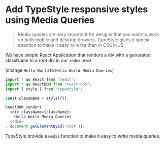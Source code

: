 # Add TypeStyle responsive styles using Media Queries
> Media queries are very important for designs that you want to work on both mobile and desktop browers. TypeStyle gives it special attention to make it easy to write then in CSS in JS

We have simple React Application that renders a div with a generated className to a root div in our `index.html`

(change `Hello World` to `Hello World Media Queries`)
```js
import * as React from "react";
import * as ReactDOM from "react-dom"; 
import { style } from "typestyle";

const className = style({});

ReactDOM.render(
  <div className={className}>
    Hello World Media Queries
  </div>
, document.getElementById('root'));
```

TypeStyle provide a `media` function to make it easy to write media queries.